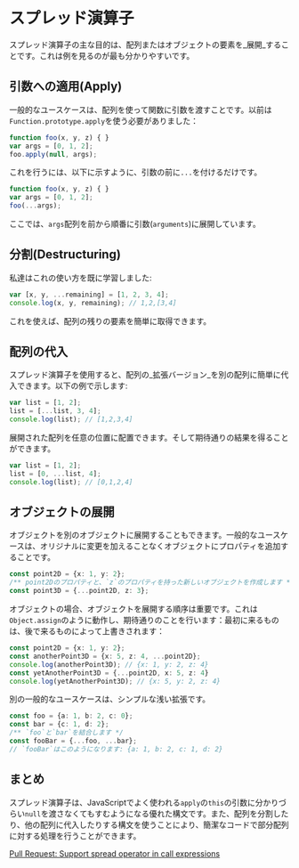 # スプレッド演算子

スプレッド演算子の主な目的は、配列またはオブジェクトの要素を_展開_することです。これは例を見るのが最も分かりやすいです。

## 引数への適用\(Apply\)

一般的なユースケースは、配列を使って関数に引数を渡すことです。以前は`Function.prototype.apply`を使う必要がありました：

```typescript
function foo(x, y, z) { }
var args = [0, 1, 2];
foo.apply(null, args);
```

これを行うには、以下に示すように、引数の前に`...`を付けるだけです。

```typescript
function foo(x, y, z) { }
var args = [0, 1, 2];
foo(...args);
```

ここでは、`args`配列を前から順番に引数\(`arguments`\)に展開しています。

## 分割\(Destructuring\)

私達はこれの使い方を既に学習しました:

```typescript
var [x, y, ...remaining] = [1, 2, 3, 4];
console.log(x, y, remaining); // 1,2,[3,4]
```

これを使えば、配列の残りの要素を簡単に取得できます。

## 配列の代入

スプレッド演算子を使用すると、配列の_拡張バージョン_を別の配列に簡単に代入できます。以下の例で示します:

```typescript
var list = [1, 2];
list = [...list, 3, 4];
console.log(list); // [1,2,3,4]
```

展開された配列を任意の位置に配置できます。そして期待通りの結果を得ることができます。

```typescript
var list = [1, 2];
list = [0, ...list, 4];
console.log(list); // [0,1,2,4]
```

## オブジェクトの展開

オブジェクトを別のオブジェクトに展開することもできます。一般的なユースケースは、オリジナルに変更を加えることなくオブジェクトにプロパティを追加することです。

```typescript
const point2D = {x: 1, y: 2};
/** point2Dのプロパティと、`z`のプロパティを持った新しいオブジェクトを作成します */
const point3D = {...point2D, z: 3};
```

オブジェクトの場合、オブジェクトを展開する順序は重要です。これは`Object.assign`のように動作し、期待通りのことを行います：最初に来るものは、後で来るものによって上書きされます：

```typescript
const point2D = {x: 1, y: 2};
const anotherPoint3D = {x: 5, z: 4, ...point2D};
console.log(anotherPoint3D); // {x: 1, y: 2, z: 4}
const yetAnotherPoint3D = {...point2D, x: 5, z: 4}
console.log(yetAnotherPoint3D); // {x: 5, y: 2, z: 4}
```

別の一般的なユースケースは、シンプルな浅い拡張です。

```typescript
const foo = {a: 1, b: 2, c: 0};
const bar = {c: 1, d: 2};
/** `foo`と`bar`を結合します */
const fooBar = {...foo, ...bar};
// `fooBar`はこのようになります: {a: 1, b: 2, c: 1, d: 2}
```

## まとめ

スプレッド演算子は、JavaScriptでよく使われる`apply`の`this`の引数に分かりづらい`null`を渡さなくてもすむようになる優れた構文です。また、配列を分割したり、他の配列に代入したりする構文を使うことにより、簡潔なコードで部分配列に対する処理を行うことができます。

[Pull Request: Support spread operator in call expressions](https://github.com/Microsoft/TypeScript/pull/1931)

